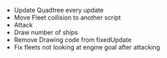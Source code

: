 * Update Quadtree every update
* Move Fleet collision to another script
* Attack
* Draw number of ships
* Remove Drawing code from fixedUpdate
* Fix fleets not looking at engine goal after attacking